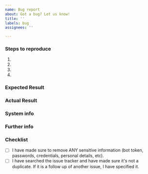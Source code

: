 ```yaml
---
name: Bug report
about: Got a bug? Let us know!
title: ''
labels: bug
assignees: ''

---
```


### Steps to reproduce
<!--
Steps to reproduce the bug. This can also be a code snippet.
Make sure you have removed your bot token (if visible).
-->

1.
2.
3.
4.

### Expected Result
<!--
What should have happened if the bug wasn't there?
Make sure you have removed your bot token (if visible).
-->

### Actual Result
<!-- What happened exactly? If you have a traceback, please provide all of it. -->

### System info
<!-- Your system info. -->

### Further info
<!-- Any further info or images go here. -->

### Checklist
<!-- Make sure to tick all the following boxes by putting an `x` in between (like this `[x]`) -->
- [ ] I have made sure to remove ANY sensitive information (bot token, passwords,
      credentials, personal details, etc).
- [ ] I have searched the issue tracker and have made sure it's not a duplicate.
      If it is a follow up of another issue, I have specified it.
